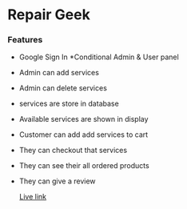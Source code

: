 # Repair Geek
### Features
* Google Sign In
*Conditional Admin & User panel
* Admin can add services
* Admin can delete services
* services are store in database
* Available services are shown in display
* Customer can add add services to cart
* They can checkout that services
* They can see their all ordered products
* They can give a review 

  <a href="https://web-repair-geek.web.app/">Live link</a>